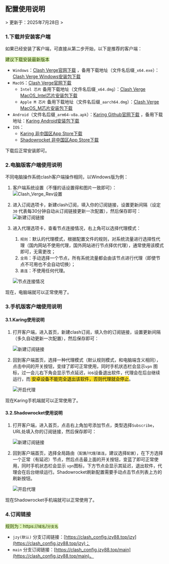 <h2>配置使用说明</h2>
> 更新于：2025年7月28日
>

<h3 id="JCmiJ">1.下载并安装客户端</h3>
如果已经安装了客户端，可直接从第二步开始，以下是推荐的客户端：

<font style="background:#DBF1B7;color:#2A4200">建议下载安装最新版本</font>

+ `Windows`：[Clash Verge官网下载](https://www.clashverge.dev/install.html#__tabbed_1_1)
  ，备用下载地址（文件名后缀`_x64.exe`）：[Clash Verge Windows安装包下载](https://proxy.jzy88.top/https://github.com/clash-verge-rev/clash-verge-rev/releases/latest)
+ `MacOS`：[Clash Verge官网下载](https://www.clashverge.dev/install.html#__tabbed_1_3)
    - `Intel 芯片`
      备用下载地址（文件名后缀`_x64.dmg`）：[Clash Verge MacOS_Intel芯片安装包下载](https://proxy.jzy88.top/https://github.com/clash-verge-rev/clash-verge-rev/releases/latest)
    - `Apple M 芯片`
      备用下载地址（文件名后缀`_aarch64.dmg`）：[Clash Verge MacOS_M芯片安装包下载](https://proxy.jzy88.top/https://github.com/clash-verge-rev/clash-verge-rev/releases/latest)
+ `Android`（文件名后缀`_arm64-v8a.apk`）：[Karing Github官网下载](https://github.com/KaringX/karing/releases/latest)
，备用下载地址：[Karing Android安装包下载](https://proxy.jzy88.top/https://github.com/KaringX/karing/releases/latest)
+ `IOS`：
    - [Karing 非中国区App Store下载](https://apps.apple.com/us/app/karing/id6472431552)
    - [Shadowrocket 非中国区App Store下载](https://apps.apple.com/us/app/shadowrocket/id932747118)

下载后正常安装即可。

<h3 id="PnwM8">2.电脑版客户端使用说明</h3>
不同电脑操作系统clash客户端操作相同，以Windows版为例：

1. 客户端系统设置（不懂的话设置得和图片一致即可）：![Clash_Verge_Rev设置](images/电脑端_系统设置.png)

2. 进入订阅选项卡，新建clash订阅，填入你的订阅链接，设置更新间隔（设定`30`
   代表每30分钟自动从订阅链接更新一次配置），然后保存即可：![新建订阅链接](images/电脑端_新建订阅链接.png)

3. 进入代理选项卡，查看节点连接情况，右上角可以选择代理模式：
    1. `规则`：默认的代理模式，根据配置文件的规则，对系统流量进行选择性代理（国内网站不使用代理，国外网站进行节点择优代理），通常使用该模式即可，无需更改；
    2. `全局`：手动选择一个节点，所有系统流量都会由该节点进行代理（即使节点不可用也不会自动切换）；
    3. `直连`：不使用任何代理。

   ![节点连接情况](images/电脑端_节点连接情况.png)

现在，电脑端就可以正常使用了。

<h3 id="KFrlH">3.手机版客户端使用说明</h3>

<h4 id="KFpjH">3.1.Karing使用说明</h4>

1. 打开客户端，进入首页，新建clash订阅，填入你的订阅链接，设置更新间隔（多久自动更新一次配置），然后保存即可：

   ![新建订阅链接](images/手机端_Karing新建订阅链接.png)

2. 回到客户端首页，选择一种代理模式（默认规则模式，和电脑端含义相同），点击中间的开关按钮，变绿了即可正常使用，同时手机状态栏会显示`vpn`
   图标，过一会儿右下角会显示节点延迟，ios设备退出软件，代理会在后台继续运行，而<font style="background-color:#FBDE28;">
   安卓设备不能完全退出该软件，否则代理就会停止</font>。

   ![开启代理](images/手机端_Karing开启代理.png)

现在Karing手机端就可以正常使用了。

<h4 id="CFpjD">3.2.Shadowrocket使用说明</h4>

1. 打开客户端，进入首页，点击右上角加号添加节点，类型选择`Subscribe`，URL处填入你的订阅链接，然后保存即可：

   ![新建订阅链接](images/手机端_Shadowrocket新建订阅链接.png)

2. 回到客户端首页，选择全局路由（`配置`/`代理`/`直连`，建议选择`配置`），在下方选择一个正常（有延迟）节点，然后点击最上面的开关按钮，变蓝了即可正常使用，同时手机状态栏会显示
   `vpn`图标，下方节点会显示其延迟，退出软件，代理会在后台继续运行。Shadowrocket刷新配置需要手动点击节点列表上方的刷新按钮。

   ![开启代理](images/手机端_Shadowrocket开启代理.png)

现在Shadowrocket手机端就可以正常使用了。

<h3 id="PasC5">4.订阅链接</h3>

<font style="background:#DBF1B7;color:#2A4200">规则为：https://`域名`/`分支名`</font>

+ `jzy(默认)` 分支订阅链接：[https://clash_config.jzy88.top/jzy](https://clash_config.jzy88.top/jzy)；
+ `main` 分支订阅链接：[https://clash_config.jzy88.top/main](https://clash_config.jzy88.top/main)。
